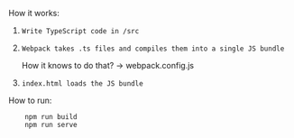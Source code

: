 How it works:

1) `Write TypeScript code in /src`

2) `Webpack takes .ts files and compiles them into a single JS bundle`

    How it knows to do that? -> webpack.config.js

3) `index.html loads the JS bundle`

How to run:

        npm run build
        npm run serve